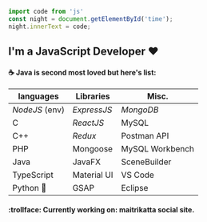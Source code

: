 
```JavaScript
import code from 'js'
const night = document.getElementById('time'); 
night.innerText = code;
```
## I'm a JavaScript Developer :heart:
####  :coffee: Java is second most loved but here's list:

| languages | Libraries | Misc. |
|-----------|-------|-----------|
| *NodeJS* (env) | *ExpressJS* | *MongoDB*|
| C | *ReactJS*| MySQL |
| C++ | *Redux* | Postman API |
|PHP | Mongoose | MySQL Workbench |
| Java | JavaFX | SceneBuilder |
|TypeScript|Material UI| VS Code|
|Python :snake:| GSAP| Eclipse|

#### :trollface: Currently working on: maitrikatta social site.
